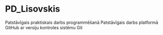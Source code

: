 # PD_Lisovskis
Patstāvīgais praktiskais darbs programmēšanā
Patstāvīgais darbs platformā GitHub ar versiju kontroles sistēmu Git
